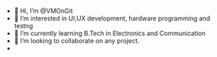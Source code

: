- 👋 Hi, I’m @VMOnGit
- 👀 I’m interested in UI,UX development, hardware programming and testng
- 🌱 I’m currently learning B.Tech in Electronics and Communication
- 💞️ I’m looking to collaborate on any project.
- 
<!---
VMOnGit/VMOnGit is a ✨ special ✨ repository because its `README.md` (this file) appears on your GitHub profile.
You can click the Preview link to take a look at your changes.
--->

